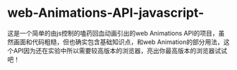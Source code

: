 # web-Animations-API-javascript-
这是一个简单的由js控制的嗑药回血动画引出的web Animations API的项目，虽然画面和代码粗糙，但也确实包含基础知识点，和web Animation的部分用法，这个API因为还在实验中所以需要较高版本的浏览器，亮出你最高版本的浏览器试试吧！
